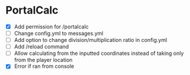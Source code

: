 # PortalCalc
- [x] Add permission for /portalcalc
- [ ] Change config.yml to messages.yml
- [ ] Add option to change division/multiplication ratio in config.yml 
- [ ] Add /reload command
- [ ] Allow calculating from the inputted coordinates instead of taking only from the player location
- [x] Error if ran from console

